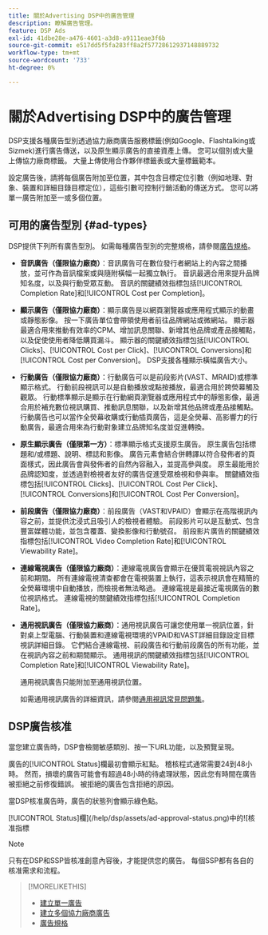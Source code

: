 ```yaml
---
title: 關於Advertising DSP中的廣告管理
description: 瞭解廣告管理。
feature: DSP Ads
exl-id: 41dbe28e-a476-4601-a3d8-a9111eae3f6b
source-git-commit: e517dd5f5fa283ff8a2f57728612937148889732
workflow-type: tm+mt
source-wordcount: '733'
ht-degree: 0%

---
```


# 關於Advertising DSP中的廣告管理

<!-- add "The Ads View (Dashboard?)" section -->

DSP支援各種廣告型別透過協力廠商廣告服務標籤(例如Google、Flashtalking或Sizmek)進行廣告傳送，以及原生顯示廣告的直接資產上傳。 您可以個別或大量上傳協力廠商標籤。 大量上傳使用合作夥伴標籤表或大量標籤範本。

<!-- The bulk upload feature requires you to either a) upload DoubleClick and Flashtalking tag sheets or b) download a template, input your tags into the template, and then re-upload the template. -->
<!-- need a list of all supported third-party ad servers; see file in future-tbd folder -->

設定廣告後，請將每個廣告附加至位置，其中包含目標定位引數（例如地理、對象、裝置和詳細目錄目標定位），這些引數可控制行銷活動的傳送方式。 您可以將單一廣告附加至一或多個位置。

## 可用的廣告型別 {#ad-types}

DSP提供下列所有廣告型別。 如需每種廣告型別的完整規格，請參閱[廣告規格](ad-specs.md)。

* **音訊廣告（僅限協力廠商）**：音訊廣告可在數位發行者網站上的內容之間播放，並可作為音訊檔案或與隨附橫幅一起獨立執行。 音訊最適合用來提升品牌知名度，以及與行動受眾互動。 音訊的關鍵績效指標包括[!UICONTROL Completion Rate]和[!UICONTROL Cost per Completion]。

* **顯示廣告（僅限協力廠商）**：顯示廣告是以網頁瀏覽器或應用程式顯示的動畫或靜態影像。 按一下廣告單位會帶領使用者前往品牌網站或微網站。 顯示器最適合用來推動有效率的CPM、增加訊息關聯、新增其他品牌或產品接觸點，以及促使使用者降低購買漏斗。 顯示器的關鍵績效指標包括[!UICONTROL Clicks]、[!UICONTROL Cost per Click]、[!UICONTROL Conversions]和[!UICONTROL Cost per Conversion]。 DSP支援各種顯示橫幅廣告大小。

* **行動廣告（僅限協力廠商）**：行動廣告可以是前段影片(VAST、MRAID)或標準顯示格式。 行動前段視訊可以是自動播放或點按播放，最適合用於跨熒幕觸及觀眾。 行動標準顯示是顯示在行動網頁瀏覽器或應用程式中的靜態影像，最適合用於補充數位視訊購買、推動訊息關聯，以及新增其他品牌或產品接觸點。 行動廣告也可以當作全熒幕收購或行動插頁廣告，這是全熒幕、高影響力的行動廣告，最適合用來為行動對象建立品牌知名度並促進轉換。

* **原生顯示廣告（僅限第一方）**：標準顯示格式支援原生廣告。 原生廣告包括標題和/或標題、說明、標誌和影像。 廣告元素會結合併轉譯以符合發佈者的頁面樣式，因此廣告會與發佈者的自然內容融入，並提高參與度。 原生最能用於品牌認知度，並透過對檢視者友好的廣告促進受眾檢視和參與率。 關鍵績效指標包括[!UICONTROL Clicks]、[!UICONTROL Cost Per Click]、[!UICONTROL Conversions]和[!UICONTROL Cost Per Conversion]。

* **前段廣告（僅限協力廠商）**：前段廣告（VAST和VPAID）會顯示在高階視訊內容之前，並提供沈浸式且吸引人的檢視者體驗。 前段影片可以是互動式、包含豐富媒體功能，並包含覆蓋、變換影像和行動號召。 前段影片廣告的關鍵績效指標包括[!UICONTROL Video Completion Rate]和[!UICONTROL Viewability Rate]。

* **連線電視廣告（僅限協力廠商）**：連線電視廣告會顯示在優質電視視訊內容之前和期間。 所有連線電視清查都會在電視裝置上執行，這表示視訊會在精簡的全熒幕環境中自動播放，而檢視者無法略過。 連線電視是最接近電視廣告的數位視訊格式。 連線電視的關鍵績效指標包括[!UICONTROL Completion Rate]。

* **通用視訊廣告（僅限協力廠商）**：通用視訊廣告可讓您使用單一視訊位置，針對桌上型電腦、行動裝置和連線電視環境的VPAID和VAST詳細目錄設定目標視訊詳細目錄。 它們結合連線電視、前段廣告和行動前段廣告的所有功能，並在視訊內容之前和期間顯示。 通用視訊的關鍵績效指標包括[!UICONTROL Completion Rate]和[!UICONTROL Viewability Rate]。

  通用視訊廣告只能附加至通用視訊位置。

  如需通用視訊廣告的詳細資訊，請參閱[通用視訊常見問題集](/help/dsp/campaign-management/faq-universal-video.md)。

## DSP廣告核准

當您建立廣告時，DSP會檢閱敏感類別、按一下URL功能，以及預覽呈現。

廣告的[!UICONTROL Status]欄最初會顯示紅點。 稽核程式通常需要24到48小時。 然而，損壞的廣告可能會有超過48小時的待處理狀態，因此您有時間在廣告被拒絕之前修復錯誤。 被拒絕的廣告包含拒絕的原因。

當DSP核准廣告時，廣告的狀態列會顯示綠色點。

[!UICONTROL Status]欄](/help/dsp/assets/ad-approval-status.png)中的![核准指標

>[!NOTE]
>
>只有在DSP和SSP皆核准創意內容後，才能提供您的廣告。 每個SSP都有各自的核准需求和流程。

>[!MORELIKETHIS]
>
>* [建立單一廣告](ad-create.md)
>* [建立多個協力廠商廣告](ad-create-multiple.md)
>* [廣告規格](ad-specs.md)
